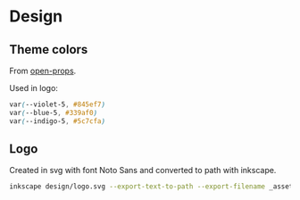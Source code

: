 # Design

## Theme colors

From [open-props](https://open-props.style/#colors).

Used in logo:

```css
var(--violet-5, #845ef7)
var(--blue-5, #339af0)
var(--indigo-5, #5c7cfa)
```

## Logo

Created in svg with font Noto Sans and converted to path with inkscape.

```sh
inkscape design/logo.svg --export-text-to-path --export-filename _assets/logo.svg
```